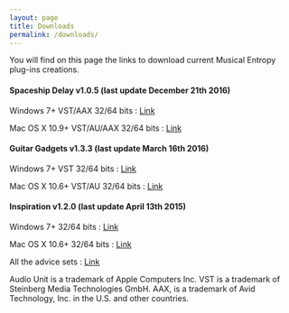 ```yaml
---
layout: page
title: Downloads
permalink: /downloads/
---
```


You will find on this page the links to download current Musical Entropy plug-ins creations.

#### Spaceship Delay v1.0.5 (last update December 21th 2016)

Windows 7+ VST/AAX 32/64 bits : [Link](https://static.kvraudio.com/files/1944/spaceshipdelaywin_1_0_5.zip)

Mac OS X 10.9+ VST/AU/AAX 32/64 bits : [Link](https://static.kvraudio.com/files/1944/spaceshipdelaymac_1_0_5.zip)

#### Guitar Gadgets v1.3.3 (last update March 16th 2016)

Windows 7+ VST 32/64 bits : [Link](http://static.kvraudio.com/files/1944/guitargadgetswin.zip)

Mac OS X 10.6+ VST/AU 32/64 bits : [Link](http://static.kvraudio.com/files/1944/guitargadgetsmac.zip)

#### Inspiration v1.2.0 (last update April 13th 2015)

Windows 7+ 32/64 bits : [Link](http://static.kvraudio.com/files/1944/inspiration_windows.zip)

Mac OS X 10.6+ 32/64 bits : [Link](http://static.kvraudio.com/files/1944/inspiration_mac.zip)

All the advice sets : [Link](http://static.kvraudio.com/files/1944/inspirationsets.zip)

Audio Unit is a trademark of Apple Computers Inc. VST is a trademark of Steinberg Media Technologies GmbH. AAX, is a trademark of Avid Technology, Inc. in the U.S. and other countries.
